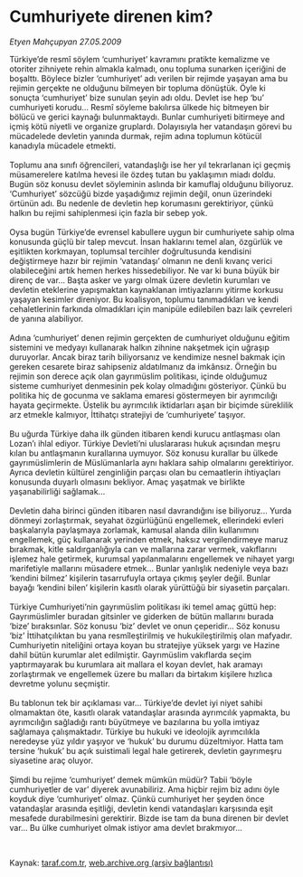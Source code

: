 # Cumhuriyete direnen kim?

*Etyen Mahçupyan 27.05.2009*

<div class="taraf_structure_2col_1zq">
<div class="margen_n">



 <p>Türkiye’de resmî söylem ‘cumhuriyet’ kavramını pratikte kemalizme ve otoriter zihniyete rehin almakla kalmadı, onu topluma sunarken içeriğini de boşalttı. Böylece bizler ‘cumhuriyet’ adı verilen bir rejimde yaşayan ama bu rejimin gerçekte ne olduğunu bilmeyen bir topluma dönüştük. Öyle ki sonuçta ‘cumhuriyet’ bize sunulan şeyin adı oldu. Devlet ise hep ‘bu’ cumhuriyeti korudu... Resmî söyleme bakılırsa ülkede hiç bitmeyen bir bölücü ve gerici kaynağı bulunmaktaydı. Bunlar cumhuriyeti bitirmeye and içmiş kötü niyetli ve organize gruplardı. Dolayısıyla her vatandaşın görevi bu mücadelede devletin yanında durmak, rejim adına toplumun kötücül kanadıyla mücadele etmekti. <br/><br/>Toplumu ana sınıfı öğrencileri, vatandaşlığı ise her yıl tekrarlanan içi geçmiş müsamerelere katılma hevesi ile özdeş tutan bu yaklaşımın miadı doldu. Bugün söz konusu devlet söyleminin aslında bir kamuflaj olduğunu biliyoruz. ‘Cumhuriyet’ sözcüğü bizde yaşadığımız rejimin değil, onun üzerindeki örtünün adı. Bu nedenle de devletin hep korumasını gerektiriyor, çünkü halkın bu rejimi sahiplenmesi için fazla bir sebep yok. <br/><br/>Oysa bugün Türkiye’de evrensel kabullere uygun bir cumhuriyete sahip olma konusunda güçlü bir talep mevcut. İnsan haklarını temel alan, özgürlük ve eşitlikten korkmayan, toplumsal tercihler doğrultusunda kendisini değiştirmeye hazır bir rejimin ‘vatandaşı’ olmanın ne denli kıvanç verici olabileceğini artık hemen herkes hissedebiliyor. Ne var ki buna büyük bir direnç de var... Başta asker ve yargı olmak üzere devletin kurumları ve devletin eteklerine yapışmaktan kaynaklanan imtiyazlarını yitirme korkusu yaşayan kesimler direniyor. Bu koalisyon, toplumu tanımadıkları ve kendi cehaletlerinin farkında olmadıkları için manipüle edilebilen bazı laik çevreleri de yanına alabiliyor. <br/><br/>Adına ‘cumhuriyet’ denen rejimin gerçekten de cumhuriyet olduğunu eğitim sistemini ve medyayı kullanarak halkın zihnine nakşetmek için uğraşıp duruyorlar. Ancak biraz tarih biliyorsanız ve kendimize nesnel bakmak için gereken cesarete biraz sahipseniz aldatılmanız da imkânsız. Örneğin bu rejimin son derece açık olan gayrımüslim politikası, içinde olduğumuz sisteme cumhuriyet denmesinin pek kolay olmadığını gösteriyor. Çünkü bu politika hiç de gocunma ve saklama emaresi göstermeyen bir ayrımcılığı hayata geçirmekte. Üstelik bu ayrımcılık iktidarları aşan bir biçimde süreklilik arz etmekle kalmıyor, İttihatçı stratejiyi de ‘cumhuriyete’ taşıyor. <br/><br/>Bu uğurda Türkiye daha ilk günden itibaren kendi kurucu antlaşması olan Lozan’ı ihlal ediyor. Türkiye Devleti’ni uluslararası hukuk açısından meşru kılan bu antlaşmanın kurallarına uymuyor. Söz konusu kurallar bu ülkede gayrımüslimlerin de Müslümanlarla aynı haklara sahip olmalarını gerektiriyor. Ayrıca devletin kültürel zenginliğin parçası olan bu cemaatlerin ihtiyaçları konusunda duyarlı olmasını bekliyor. Amaç yaşatmak ve birlikte yaşanabilirliği sağlamak... <br/><br/>Devletin daha birinci günden itibaren nasıl davrandığını ise biliyoruz... Yurda dönmeyi zorlaştırmak, seyahat özgürlüğünü engellemek, ellerindeki evleri başkalarıyla paylaşmaya zorlamak, kamusal alanda dilin kullanımını engellemek, güç kullanarak yerinden etmek, haksız vergilendirmeye maruz bırakmak, kitle saldırganlığıyla can ve mallarına zarar vermek, vakıflarını işlemez hale getirmek, kurumsal yapılanmalarını engellemek ve nihayet yargı marifetiyle mallarını müsadere etmek... Bunlar yanlışlık nedeniyle veya bazı ‘kendini bilmez’ kişilerin tasarrufuyla ortaya çıkmış şeyler değil. Bunlar bayağı ‘kendini bilen’ kişilerin kasıtlı olarak yürüttüğü bir siyasetin parçaları. <br/><br/>Türkiye Cumhuriyeti’nin gayrımüslim politikası iki temel amaç güttü hep: Gayrımüslimler buradan gitsinler ve giderken de bütün mallarını burada ‘bize’ bıraksınlar. Söz konusu ‘biz’ devlet ve onun çeperidir... Söz konusu ‘biz’ İttihatçılıktan bu yana resmîleştirilmiş ve hukukileştirilmiş olan mafyadır. Cumhuriyetin niteliğini ortaya koyan bu stratejiye yüksek yargı ve Hazine dahil bütün kurumlar alet edilmiştir. Gayrımüslim vakıflarda seçim yaptırmayarak bu kurumlara ait mallara el koyan devlet, hak aramayı zorlaştırmak ve engellemek üzere bu malları da birtakım kişilere hızlıca devretme yolunu seçmiştir. <br/><br/>Bu tablonun tek bir açıklaması var... Türkiye’de devlet iyi niyet sahibi olmamaktan öte, kasıtlı olarak vatandaşlar arasında ayrımcılık yapmakta, bu ayrımcılığın sağladığı rantı büyütmeye ve bazılarına bu yolla imtiyaz sağlamaya çalışmaktadır. Türkiye bu hukuki ve ideolojik ayrımcılıkla neredeyse yüz yıldır yaşıyor ve ‘hukuk’ bu durumu düzeltmiyor. Hatta tam tersine ‘hukuk’ bu açık suistimali legal hale getirerek, devletin gayrımeşru siyasetine araç oluyor. <br/><br/>Şimdi bu rejime ‘cumhuriyet’ demek mümkün müdür? Tabii ‘böyle cumhuriyetler de var’ diyerek avunabiliriz. Ama hiçbir rejim biz adını öyle koyduk diye ‘cumhuriyet’ olmaz. Çünkü cumhuriyet her şeyden önce vatandaşlar arasında eşitliği, devletin kendi vatandaşları karşısında eşit mesafede durabilmesini gerektirir. Bizde ise tam da buna direnen bir devlet var... Bu ülke cumhuriyet olmak istiyor ama devlet bırakmıyor...</p>

<br/>


<div id="taraf_not">
</div>

</div>


</div>

Kaynak: [taraf.com.tr](http://taraf.com.tr:80/makale/5737.htm), [web.archive.org (arşiv bağlantısı)](http://web.archive.org/web/20090530071529/http://taraf.com.tr:80/makale/5737.htm)
